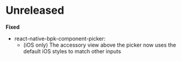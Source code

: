 # Unreleased

**Fixed**

- react-native-bpk-component-picker:
  - (iOS only) The accessory view above the picker now uses the default iOS styles to match other inputs
